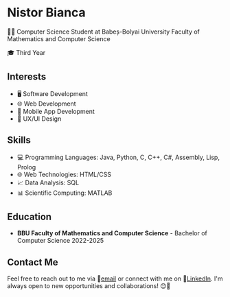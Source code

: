 # Nistor Bianca

👩‍💻 Computer Science Student at Babeș-Bolyai University Faculty of Mathematics and Computer Science

🎓 Third Year

## Interests

- 🖥️ Software Development
- 🌐 Web Development
- 📱 Mobile App Development
- 🎨 UX/UI Design

## Skills

- 💻 Programming Languages: Java, Python, C, C++, C#, Assembly, Lisp, Prolog
- 🌐 Web Technologies: HTML/CSS
- 📈 Data Analysis: SQL
- 📊 Scientific Computing: MATLAB

## Education

- **BBU Faculty of Mathematics and Computer Science** - Bachelor of Computer Science 2022-2025

## Contact Me

Feel free to reach out to me via 📧[email](mailto:bianca.nistor55@gmail.com) or connect with me on 🔗[LinkedIn](https://www.linkedin.com/in/bianca-nistor-812b20226/). I'm always open to new opportunities and collaborations! 😊🚀
